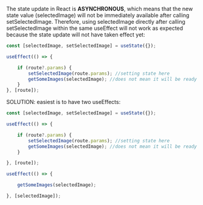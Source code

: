 The state update in React is **ASYNCHRONOUS**, which means that the new state value (selectedImage) will not be immediately available after calling setSelectedImage. Therefore, using selectedImage directly after calling setSelectedImage within the same useEffect will not work as expected because the state update will not have taken effect yet:

```js
const [selectedImage, setSelectedImage] = useState({});

useEffect(() => {

    if (route?.params) {
        setSelectedImage(route.params); //setting state here
        getSomeImages(selectedImage); //does not mean it will be ready to use the very next code line
    }
}, [route]);
```

SOLUTION: easiest is to have two useEffects:

```js
const [selectedImage, setSelectedImage] = useState({});

useEffect(() => {

    if (route?.params) {
        setSelectedImage(route.params); //setting state here
        getSomeImages(selectedImage); //does not mean it will be ready to use the very next code line
    }

}, [route]);

useEffect(() => {

    getSomeImages(selectedImage); 

}, [selectedImage]);
```
